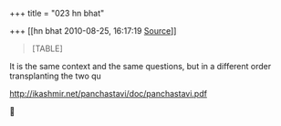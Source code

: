 +++
title = "023 hn bhat"

+++
[[hn bhat	2010-08-25, 16:17:19 [Source](https://groups.google.com/g/bvparishat/c/NpiZJW9u5oE)]]



> [TABLE]

  

It is the same context and the same questions, but in a different order transplanting the two qu



<http://ikashmir.net/panchastavi/doc/panchastavi.pdf>

  



